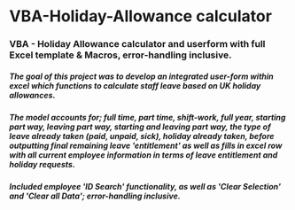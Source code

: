 # VBA-Holiday-Allowance calculator
### VBA - Holiday Allowance calculator and userform with full Excel template & Macros, error-handling inclusive. 

##### The goal of this project was to develop an integrated user-form within excel which functions to calculate staff leave based on UK holiday allowances.

##### The model accounts for; full time, part time, shift-work, full year, starting part way, leaving part way, starting and leaving part way, the type of leave already taken (paid, unpaid, sick), holiday already taken, before outputting final remaining leave 'entitlement' as well as fills in excel row with all current employee information in terms of leave entitlement and holiday requests.

##### Included employee 'ID Search' functionality, as well as 'Clear Selection' and 'Clear all Data'; error-handling inclusive.

